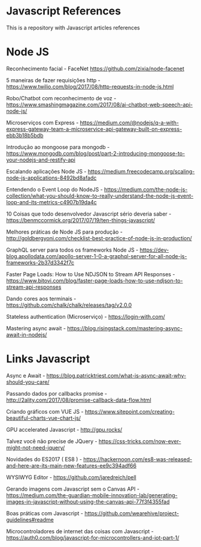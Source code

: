 # Javascript References
This is a repository with Javascript articles references

# Node JS

Reconhecimento facial - FaceNet https://github.com/zixia/node-facenet

5 maneiras de fazer requisições http - https://www.twilio.com/blog/2017/08/http-requests-in-node-js.html

Robo/Chatbot com reconhecimento de voz - https://www.smashingmagazine.com/2017/08/ai-chatbot-web-speech-api-node-js/

Microserviços com Express - https://medium.com/@nodejs/q-a-with-express-gateway-team-a-microservice-api-gateway-built-on-express-ebb3b18b5bdb

Introdução ao mongoose para mongodb - https://www.mongodb.com/blog/post/part-2-introducing-mongoose-to-your-nodejs-and-restify-api

Escalando aplicações Node JS - https://medium.freecodecamp.org/scaling-node-js-applications-8492bd8afadc

Entendendo o Event Loop do NodeJS - https://medium.com/the-node-js-collection/what-you-should-know-to-really-understand-the-node-js-event-loop-and-its-metrics-c4907b19da4c

10 Coisas que todo desenvolvedor Javascript sério deveria saber - https://benmccormick.org/2017/07/19/ten-things-javascript/

Melhores práticas de Node JS para produção - http://goldbergyoni.com/checklist-best-practice-of-node-js-in-production/

GraphQL server para todos os frameworks Node JS - https://dev-blog.apollodata.com/apollo-server-1-0-a-graphql-server-for-all-node-js-frameworks-2b37d3342f7c

Faster Page Loads: How to Use NDJSON to Stream API Responses - https://www.bitovi.com/blog/faster-page-loads-how-to-use-ndjson-to-stream-api-responses

Dando cores aos terminais - https://github.com/chalk/chalk/releases/tag/v2.0.0

Stateless authentication (Microserviço) - https://login-with.com/

Mastering async await - https://blog.risingstack.com/mastering-async-await-in-nodejs/

# Links Javascript

Async e Await - https://blog.patricktriest.com/what-is-async-await-why-should-you-care/

Passando dados por callbacks promise - http://2ality.com/2017/08/promise-callback-data-flow.html

Criando gráficos com VUE JS - https://www.sitepoint.com/creating-beautiful-charts-vue-chart-js/

GPU accelerated Javascript - http://gpu.rocks/

Talvez você não precise de JQuery - https://css-tricks.com/now-ever-might-not-need-jquery/

Novidades do ES2017 ( ES8 ) - https://hackernoon.com/es8-was-released-and-here-are-its-main-new-features-ee9c394adf66

WYSIWYG Editor - https://github.com/jaredreich/pell

Gerando imagens com Javascript sem o Canvas API - https://medium.com/the-guardian-mobile-innovation-lab/generating-images-in-javascript-without-using-the-canvas-api-77f3f4355fad

Boas práticas com Javascript - https://github.com/wearehive/project-guidelines#readme

Microcontroladores de internet das coisas com Javascript - https://auth0.com/blog/javascript-for-microcontrollers-and-iot-part-1/
